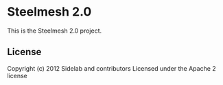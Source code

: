 # Steelmesh 2.0

This is the Steelmesh 2.0 project.

## License

Copyright (c) 2012 Sidelab and contributors
Licensed under the Apache 2 license